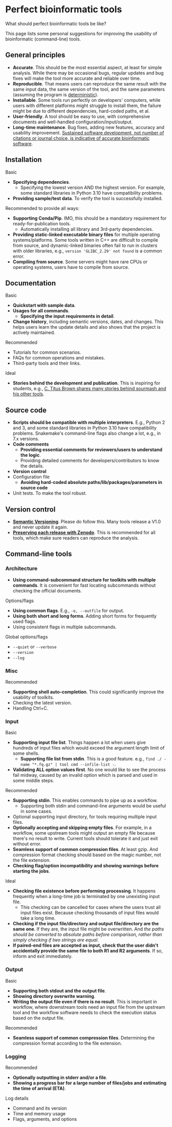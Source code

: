 # Perfect bioinformatic tools

What should perfect bioinformatic tools be like?

This page lists some personal suggestions for improving the usability of bioinformatic (command-line) tools.

## General principles

- **Accurate**. This should be the most essential aspect, at least for simple analysis. While there may be occasional bugs, regular updates and bug fixes will make the tool more accurate and reliable over time. 
- **Reproducible**. That means users can reproduce the same result with the same input data, the same version of the tool, and the same parameters (assuming the program is [deterministic](https://en.wikipedia.org/wiki/Deterministic_algorithm)).
- **Installable**. Some tools run perfectly on developers' computers, while users with different platforms might struggle to install them, the failure might be due to different dependencies, hard-coded paths, et al.
- **User-friendly**. A tool should be easy to use, with comprehensive documents and well-handled configuration/input/output.
- **Long-time maintenance**. Bug fixes, adding new features, accuracy and usability improvement.
  [Sustained software development, not number of citations or journal choice, is indicative of accurate bioinformatic software](https://genomebiology.biomedcentral.com/articles/10.1186/s13059-022-02625-x).

## Installation

Basic

- **Specifying dependencies**.
    - Specifying the lowest version AND the highest version.
      For example, some standard libraries in Python 3.10 have compatibility problems.
- **Providing sample/test data**. To verify the tool is successfully installed.

Recommended to provide all ways:

- **Supporting Conda/Pip**. IMO, this should be a mandatory requirement for ready-for-publication tools.
    - Automatically installing all library and 3rd-party dependencies.
- **Providing static-linked executable binary files** for multiple operating systems/platforms. Some tools written in C++ are difficult to compile from source, and dynamic-linked binaries often fail to run in clusters with older libraries, e.g., `version 'GLIBC_2.29' not found` is a common error.
- **Compiling from source**. Some servers might have rare CPUs or operating systems, users have to compile from source.

## Documentation

Basic

- **Quickstart with sample data**.
- **Usages for all commands**.
    - **Specifying the input requirements in detail**.
- **Change history**, including semantic versions, dates, and changes. This helps users learn the update details and also shows that the project is actively maintained.

Recommended

- Tutorials for common scenarios.
- FAQs for common operations and mistakes.
- Third-party tools and their links.

Ideal

- **Stories behind the development and publication**. This is inspiring for students, e.g., [C. Titus Brown shares many stories behind sourmash and his other tools](http://ivory.idyll.org/blog/).

## Source code

- **Scripts should be compatible with multiple interpreters**. E.g., Python 2 and 3, and some standard libraries in Python 3.10 have compatibility problems. Snakemake's command-line flags also change a lot, e.g., in 7.x versions.
- **Code comments**
    - **Providing essential comments for reviewers/users to understand the logic**.
    - Providing detailed comments for developers/contributors to know the details.
- **Version control**
- Configuration file
    - **Avoiding hard-coded absolute paths/lib/packages/parameters in source code**
- Unit tests. To make the tool robust.

## Version control

- [**Semantic Versioning**](https://semver.org/). Please do follow this. Many tools release a V1.0 and never update it again.
- [**Preserving each release with Zenodo**](https://docs.github.com/en/repositories/archiving-a-github-repository/referencing-and-citing-content). This is recommended for all tools, which make sure readers can reproduce the analysis.

## Command-line tools

### Architecture

- **Using command-subcommand structure for toolkits with multiple commands**. It is convenient for fast locating subcommands without checking the official documents.

Options/flags

- **Using common flags**. E.g., `-o, --outfile` for output.
- **Using both short and long forms**. Adding short forms for frequently used flags.
- Using consistent flags in multiple subcommands.

Global options/flags

- `--quiet` or `--verbose`
- `--version`
- `--log`

### Misc

Recommended

- **Supporting shell auto-completion**. This could significantly improve the usability of toolkits.
- Checking the latest version.
- Handling Ctrl+C.

### Input

Basic

- **Supporting input file list**. Things happen a lot when users give hundreds of input files which would exceed the argument length limit of some shells.
    - **Supporting file list from stdin**. This is a good feature. e.g., `find ./ -name "*.fq.gz" | tool cmd --infile-list -`.
- **Validating ALL option values first**. No one would like to see the process fail midway, caused by an invalid option which is parsed and used in some middle steps.

Recommended

- **Supporting stdin**. This enables commands to pipe up as a workflow.
    - Supporting both stdin and command-line arguments would be useful in some cases.
- Optional supporting input directory, for tools requiring multiple input files.
- **Optionally accepting and skipping empty files**. For example, in a workflow, some upstream tools might output an empty file because there's no result to write. Current tools should tolerate it and just exit without error.
- **Seamless support of common compression files**. At least gzip. And compression format checking should based on the magic number, not the file extension. 
- **Checking flag/option incompatibility and showing warnings before starting the jobs**.

Ideal

- **Checking file existence before performing processing**. It happens frequently when a long-time job is terminated by one unexisting input file.
    - This checking can be cancelled for cases where the users trust all input files exist. Because checking thousands of input files would take a long time.
- **Checking if the input file/directory and output file/directory are the same one**. If they are, the input file might be overwritten. And *the paths should be converted to absolute paths before comparison, rather than simply checking if two strings are equal*. 
- **If paired-end files are accepted as input, check that the user didn't accidentally provide the same file to both R1 and R2 arguments**. If so, inform and exit immediately.

### Output

Basic

- **Supporting both stdout and the output file**.
- **Showing directory overwrite warning**.
- **Writing the output file even if there is no result**. This is important in workflow, where downstream tools need an input file from the upstream tool and the workflow software needs to check the execution status based on the output file.

Recommended
  
- **Seamless support of common compression files**. Determining the compression format according to the file extension.

### Logging

Recommended

- **Optionally outputting in stderr and/or a file**.
- **Showing a progress bar for a large number of files/jobs and estimating the time of arrival (ETA)**.

Log details

- Command and its version
- Time and memory usage
- Flags, arguments, and options
